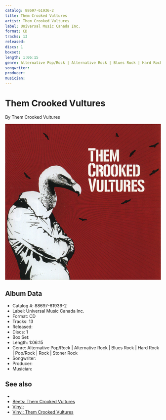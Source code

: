 ```yaml
---
catalog: 88697-61936-2
title: Them Crooked Vultures
artist: Them Crooked Vultures
label: Universal Music Canada Inc.
format: CD
tracks: 13
released: 
discs: 1
boxset: 
length: 1:06:15
genre: Alternative Pop/Rock | Alternative Rock | Blues Rock | Hard Rock | Pop/Rock | Rock | Stoner Rock
songwriter: 
producer: 
musician: 
---
```


# Them Crooked Vultures

By Them Crooked Vultures

![](../../assets/albumcovers/Them_Crooked_Vultures-Them_Crooked_Vultures.png)

## Album Data

- Catalog #: 88697-61936-2
- Label: Universal Music Canada Inc.
- Format: CD
- Tracks: 13
- Released: 
- Discs: 1
- Box Set: 
- Length: 1:06:15
- Genre: Alternative Pop/Rock | Alternative Rock | Blues Rock | Hard Rock | Pop/Rock | Rock | Stoner Rock
- Songwriter: 
- Producer: 
- Musician: 


## See also

- [](Them_Crooked_Vultures_index.md)
- [Beets: Them Crooked Vultures](../../Beets/Them_Crooked_Vultures/Them_Crooked_Vultures.md)
- [Vinyl: ](../../Vinyl/Them_Crooked_Vultures/Them_Crooked_Vultures_index.md)
- [Vinyl: Them Crooked Vultures](../../Vinyl/Them_Crooked_Vultures/Them_Crooked_Vultures.md)
